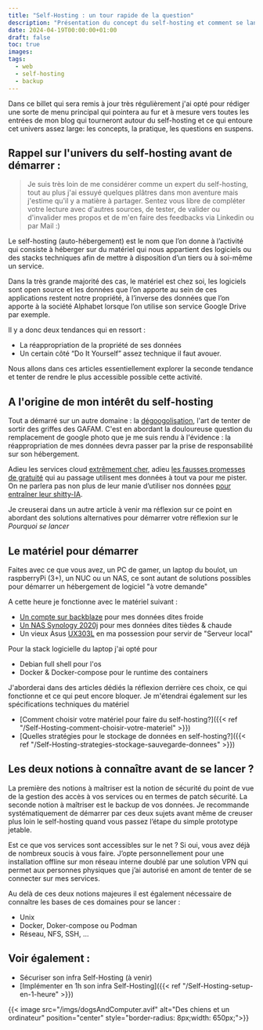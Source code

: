 ```yaml
---
title: "Self-Hosting : un tour rapide de la question"
description: "Présentation du concept du self-hosting et comment se lancer"
date: 2024-04-19T00:00:00+01:00
draft: false
toc: true
images:
tags:
  - web
  - self-hosting
  - backup
---
```


Dans ce billet qui sera remis à jour très régulièrement j'ai opté pour rédiger une sorte de menu principal qui pointera au fur et à mesure vers toutes les entrées de mon blog qui tourneront autour du self-hosting et ce qui entoure cet univers assez large: les concepts, la pratique, les questions en suspens.

## Rappel sur l'univers du self-hosting avant de démarrer :

> Je suis très loin de me considérer comme un expert du self-hosting, tout au plus j'ai essuyé quelques plâtres dans mon aventure mais j'estime qu'il y a matière à partager. Sentez vous libre de compléter votre lecture avec d'autres sources, de tester, de valider ou d'invalider mes propos et de m'en faire des feedbacks via Linkedin ou par Mail :)

Le self-hosting (auto-hébergement) est le nom que l’on donne à l’activité qui consiste à héberger sur du matériel qui nous appartient des logiciels ou des stacks techniques afin de mettre à disposition d’un tiers ou à soi-même un service. 

Dans la très grande majorité des cas, le matériel est chez soi, les logiciels sont open source et les données que l’on apporte au sein de ces applications restent notre propriété, à l’inverse des données que l’on apporte à la société Alphabet lorsque l’on utilise son service Google Drive par exemple.

Il y a donc deux tendances qui en ressort : 
 - La réappropriation de la propriété de ses données
 - Un certain côté “Do It Yourself” assez technique il faut avouer.

Nous allons dans ces articles essentiellement explorer la seconde tendance et tenter de rendre le plus accessible possible cette activité.

## A l'origine de mon intérêt du self-hosting

Tout a démarré sur un autre domaine : la [dégoogolisation](https://degooglisons-internet.org/fr/), l'art de tenter de sortir des griffes des GAFAM. C'est en abordant la douloureuse question du remplacement de google photo que je me suis rendu à l'évidence : la réappropriation de mes données devra passer par la prise de responsabilité sur son hébergement.

Adieu les services cloud [extrêmement cher](https://www.backblaze.com/cloud-storage/pricing), adieu [les fausses promesses de gratuité](https://www.cnet.com/tech/services-and-software/google-photos-unlimited-free-storage-is-gone-heres-how-to-get-more-space/) qui au passage utilisent mes données à tout va pour me pister. On ne parlera pas non plus de leur manie d’utiliser nos données [pour entraîner leur shitty-IA](https://searx.be/search?q=annonce+utiliser+vos+donn%C3%A9es+pour+entrainer+leur+ia).

Je creuserai dans un autre article à venir ma réflexion sur ce point en abordant des solutions alternatives pour démarrer votre réflexion sur le *Pourquoi se lancer*

## Le matériel pour démarrer

Faites avec ce que vous avez, un PC de gamer, un laptop du boulot, un raspberryPi (3+), un NUC ou un NAS, ce sont autant de solutions possibles pour démarrer un hébergement de logiciel "à votre demande"

A cette heure je fonctionne avec le matériel suivant :
 - [Un compte sur backblaze](https://www.backblaze.com/cloud-storage) pour mes données dites froide
 - [Un NAS Synology 2020j](https://www.synology.com/fr-fr/company/news/article/DS220j) pour mes données dites tièdes & chaude
 - Un vieux Asus [UX303L](https://searx.be/search?q=UX303L&categories=general&language=fr) en ma possession pour servir de "Serveur local"

Pour la stack logicielle du laptop j'ai opté pour
 - Debian full shell pour l'os
 - Docker & Docker-compose pour le runtime des containers

J'aborderai dans des articles dédiés la réflexion derrière ces choix, ce qui fonctionne et ce qui peut encore bloquer. Je m'étendrai également sur les spécifications techniques du matériel
 - [Comment choisir votre matériel pour faire du self-hosting?]({{< ref "/Self-Hosting-comment-choisir-votre-materiel" >}})
 - [Quelles stratégies pour le stockage de données en self-hosting?]({{< ref "/Self-Hosting-strategies-stockage-sauvegarde-donnees" >}})

## Les deux notions à connaître avant de se lancer ?

La première des notions à maîtriser est la notion de sécurité du point de vue de la gestion des accès à vos services ou en termes de patch sécurité. La seconde notion à maîtriser est le backup de vos données. Je recommande systématiquement de démarrer par ces deux sujets avant même de creuser plus loin le self-hosting quand vous passez l’étape du simple prototype jetable.

Est ce que vos services sont accessibles sur le net ? Si oui, vous avez déjà de nombreux soucis à vous faire. J’opte personnellement pour une installation offline sur mon réseau interne doublé par une solution VPN qui permet aux personnes physiques que j’ai autorisé en amont de tenter de se connecter sur mes services.

Au delà de ces deux notions majeures il est également nécessaire de connaître les bases de ces domaines pour se lancer : 
 - Unix
 - Docker, Doker-compose ou Podman
 - Réseau, NFS, SSH, ...

## Voir également : 
 - Sécuriser son infra Self-Hosting (à venir)
 - [Implémenter en 1h son infra Self-Hosting]({{< ref "/Self-Hosting-setup-en-1-heure" >}})

{{< image src="/imgs/dogsAndComputer.avif" alt="Des chiens et un ordinateur" position="center" style="border-radius: 8px;width: 650px;">}}